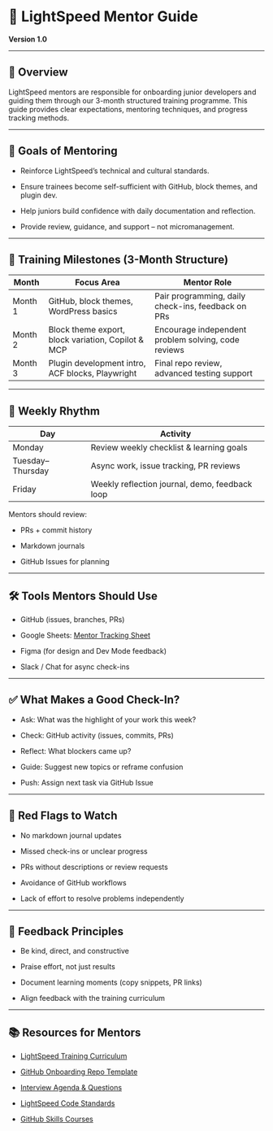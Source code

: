 # **🧠 LightSpeed Mentor Guide**

**Version 1.0**

---

## **🔰 Overview**

LightSpeed mentors are responsible for onboarding junior developers and guiding them through our 3-month structured training programme. This guide provides clear expectations, mentoring techniques, and progress tracking methods.

---

## **🎯 Goals of Mentoring**

* Reinforce LightSpeed’s technical and cultural standards.

* Ensure trainees become self-sufficient with GitHub, block themes, and plugin dev.

* Help juniors build confidence with daily documentation and reflection.

* Provide review, guidance, and support – not micromanagement.

---

## **📆 Training Milestones (3-Month Structure)**

| Month | Focus Area | Mentor Role |
| ----- | ----- | ----- |
| Month 1 | GitHub, block themes, WordPress basics | Pair programming, daily check-ins, feedback on PRs |
| Month 2 | Block theme export, block variation, Copilot & MCP | Encourage independent problem solving, code reviews |
| Month 3 | Plugin development intro, ACF blocks, Playwright | Final repo review, advanced testing support |

---

## **🧩 Weekly Rhythm**

| Day | Activity |
| ----- | ----- |
| Monday | Review weekly checklist & learning goals |
| Tuesday–Thursday | Async work, issue tracking, PR reviews |
| Friday | Weekly reflection journal, demo, feedback loop |

Mentors should review:

* PRs \+ commit history

* Markdown journals

* GitHub Issues for planning

---

## **🛠️ Tools Mentors Should Use**

* GitHub (issues, branches, PRs)

* Google Sheets: [Mentor Tracking Sheet](https://chatgpt.com/c/68907faf-ca64-8326-91b2-09001d49d6fc#)

* Figma (for design and Dev Mode feedback)

* Slack / Chat for async check-ins

---

## **✅ What Makes a Good Check-In?**

* Ask: What was the highlight of your work this week?

* Check: GitHub activity (issues, commits, PRs)

* Reflect: What blockers came up?

* Guide: Suggest new topics or reframe confusion

* Push: Assign next task via GitHub Issue

---

## **🚨 Red Flags to Watch**

* No markdown journal updates

* Missed check-ins or unclear progress

* PRs without descriptions or review requests

* Avoidance of GitHub workflows

* Lack of effort to resolve problems independently

---

## **🙌 Feedback Principles**

* Be kind, direct, and constructive

* Praise effort, not just results

* Document learning moments (copy snippets, PR links)

* Align feedback with the training curriculum

---

## **📚 Resources for Mentors**

* [LightSpeed Training Curriculum](https://chatgpt.com/c/68907faf-ca64-8326-91b2-09001d49d6fc#)

* [GitHub Onboarding Repo Template](https://chatgpt.com/c/68907faf-ca64-8326-91b2-09001d49d6fc#)

* [Interview Agenda & Questions](https://chatgpt.com/c/68907faf-ca64-8326-91b2-09001d49d6fc#)

* [LightSpeed Code Standards](https://chatgpt.com/c/68907faf-ca64-8326-91b2-09001d49d6fc#)

* [GitHub Skills Courses](https://github.com/skills)
